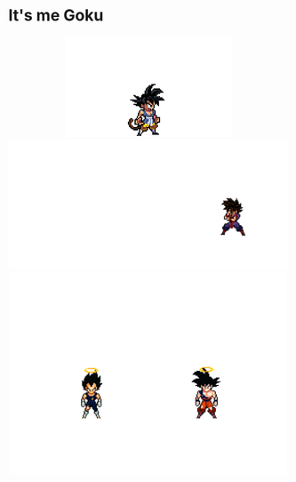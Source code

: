 # It's me Goku

<div align="center">
  <!-- <img src="https://github.com/Bhazooka/Bhazooka/raw/main/Astronaut_1.jpg" width="300" alt="Astronaut Image 1"> -->
  <img src="https://github.com/Bhazooka/Bhazooka/raw/main/Pixel_Goku.gif" width="300" alt="Image">
  <img src="https://github.com/Bhazooka/Bhazooka/raw/main/green_transformation_Flipped.gif" width="600" alt="Image">
  <img src="https://github.com/Bhazooka/Bhazooka/raw/main/Gogeta_Fusion_1.gif" width="500" alt="Image">
  
</div>


